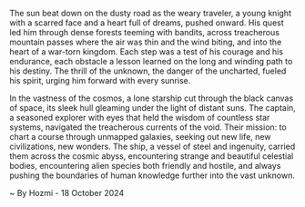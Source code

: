 
The sun beat down on the dusty road as the weary traveler, a young knight with a scarred face and a heart full of dreams, pushed onward. His quest led him through dense forests teeming with bandits, across treacherous mountain passes where the air was thin and the wind biting, and into the heart of a war-torn kingdom. Each step was a test of his courage and his endurance, each obstacle a lesson learned on the long and winding path to his destiny. The thrill of the unknown, the danger of the uncharted, fueled his spirit, urging him forward with every sunrise. 

In the vastness of the cosmos, a lone starship cut through the black canvas of space, its sleek hull gleaming under the light of distant suns. The captain, a seasoned explorer with eyes that held the wisdom of countless star systems, navigated the treacherous currents of the void. Their mission: to chart a course through unmapped galaxies, seeking out new life, new civilizations, new wonders. The ship, a vessel of steel and ingenuity, carried them across the cosmic abyss, encountering strange and beautiful celestial bodies, encountering alien species both friendly and hostile, and always pushing the boundaries of human knowledge further into the vast unknown.

~ By Hozmi - 18 October 2024
